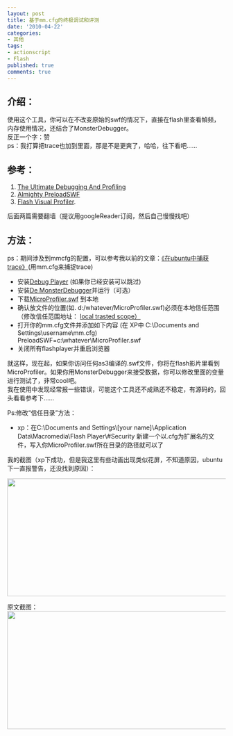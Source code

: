 ```yaml
---
layout: post
title: 基于mm.cfg的终极调试和评测
date: '2010-04-22'
categories:
- 其他
tags:
- actionscript
- Flash
published: true
comments: true
---
```

<p><h2>介绍：</h2>
使用这个工具，你可以在不改变原始的swf的情况下，直接在flash里查看幀频，内存使用情况，还结合了MonsterDebugger。<br />
反正一个字：赞<br />
ps：我打算把trace也加到里面，那是不是更爽了，哈哈，往下看吧……
<h2>参考：</h2>
<ol>
	<li><a title="Permanent link to The Ultimate Debugging And  Profiling" rel="bookmark" href="http://blog.yoz.sk/2010/04/the-ultimate-debugging-and-profiling/" target="_blank">The Ultimate Debugging And Profiling</a></li>
	<li><a onclick="javascript:pageTracker._trackPageview('/outbound/article/jpauclair.net');" href="http://jpauclair.net/2010/02/17/one-swf-to-rule-them-all-the-almighty-preloadswf/">Almighty  PreloadSWF</a></li>
	<li><a onclick="javascript:pageTracker._trackPageview('/outbound/article/jpauclair.net');" href="http://jpauclair.net/2010/04/20/visual-profiler/">Flash  Visual Profiler</a>.</li>
</ol>
后面两篇需要翻墙（提议用googleReader订阅，然后自己慢慢找吧）
<h2>方法：</h2>
ps：期间涉及到mmcfg的配置，可以参考我以前的文章：<a href="http://www.fireyang.com/blog/?p=117" target="_blank">《在ubuntu中捕获trace》</a>(用mm.cfg来捕捉trace)
<ul>
	<li>安装<a onclick="javascript:pageTracker._trackPageview('/outbound/article/www.adobe.com');" href="http://www.adobe.com/support/flashplayer/downloads.html">Debug  Player</a> (如果你已经安装可以跳过)</li>
	<li>安装<a onclick="javascript:pageTracker._trackPageview('/outbound/article/demonsterdebugger.com');" href="http://demonsterdebugger.com/">De  MonsterDebugger</a>并运行（可选）</li>
	<li>下载<a onclick="javascript:pageTracker._trackPageview('/outbound/article/jpauclair-blog.googlecode.com');" href="http://jpauclair-blog.googlecode.com/svn/trunk/Experiment/Preload/bin/MicroProfiler.swf">MicroProfiler.swf</a> 到本地</li>
	<li>确认放文件的位置(如. d:/whatever/MicroProfiler.swf)必须在本地信任范围（修改信任范围地址： <a onclick="javascript:pageTracker._trackPageview('/outbound/article/www.macromedia.com');" href="http://www.macromedia.com/support/documentation/en/flashplayer/help/settings_manager04.html">local  trasted scope）</a></li>
	<li>打开你的mm.cfg文件并添加如下内容 (在 XP中 C:\Documents and  Settings\username\mm.cfg)<br />
PreloadSWF=c:\whatever\MicroProfiler.swf</li>
	<li>关闭所有flashplayer并重启浏览器</li>
</ul>
就这样，现在起，如果你访问任何as3编译的.swf文件，你将在flash影片里看到MicroProfiler。如果你用MonsterDebugger来接受数据，你可以修改里面的变量进行测试了，非常cool吧。<br />
我在使用中发现经常报一些错误，可能这个工具还不成熟还不稳定，有源码的，回头看看参考下……</p>

<p>Ps:修改“信任目录”方法：
<ul>
	<li> xp：在C:\Documents and Settings\[your name]\Application Data\Macromedia\Flash Player\#Security 新建一个以.cfg为扩展名的文件，写入你MicroProfiler.swf所在目录的路径就可以了</li>
</ul>
我的截图（xp下成功，但是我这里有些动画出现类似花屏，不知道原因，ubuntu下一直报警告，还没找到原因）：</p>

<p><a href="{{urls.media}}/2010/04/jpg201004231.jpg"><img class="alignnone size-full wp-image-664" title="jpg201004231" src="{{urls.media}}/2010/04/jpg201004231.jpg" alt="" width="679" height="271" /></a></p>

<p>原文截图：
<a href="{{urls.media}}/2010/04/microprofiler.png"><img class="alignnone size-full wp-image-649" title="microprofiler" src="{{urls.media}}/2010/04/microprofiler.png" alt="" width="542" height="272" /></a></p>
